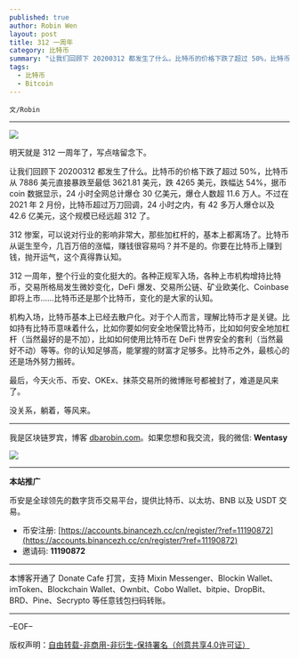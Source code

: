 ```yaml
---
published: true
author: Robin Wen
layout: post
title: 312 一周年
category: 比特币
summary: "让我们回顾下 20200312 都发生了什么。比特币的价格下跌了超过 50%，比特币从 7886 美元直接暴跌至最低 3621.81 美元，跌 4265 美元，跌幅达 54%，据币 coin 数据显示，24 小时全网总计爆仓 30 亿美元，爆仓人数超 11.6 万人。不过在 2021 年 2 月份，比特币超过万刀回调，24 小时之内，有 42 多万人爆仓以及 42.6 亿美元，这个规模已经远超 312 了。最后，今天火币、币安、OKEx、抹茶交易所的微博账号都被封了，难道是风来了。没关系，躺着，等风来。"
tags:
  - 比特币
  - Bitcoin
---
```


`文/Robin`

***

![](https://cdn.dbarobin.com/igcvojs.png)

明天就是 312 一周年了，写点啥留念下。

让我们回顾下 20200312 都发生了什么。比特币的价格下跌了超过 50%，比特币从 7886 美元直接暴跌至最低 3621.81 美元，跌 4265 美元，跌幅达 54%，据币 coin 数据显示，24 小时全网总计爆仓 30 亿美元，爆仓人数超 11.6 万人。不过在 2021 年 2 月份，比特币超过万刀回调，24 小时之内，有 42 多万人爆仓以及 42.6 亿美元，这个规模已经远超 312 了。

312 惨案，可以说对行业的影响非常大，那些加杠杆的，基本上都离场了。比特币从诞生至今，几百万倍的涨幅，赚钱很容易吗？并不是的。你要在比特币上赚到钱，抛开运气，这个真得靠认知。

312 一周年，整个行业的变化挺大的。各种正规军入场，各种上市机构增持比特币，交易所格局发生微妙变化，DeFi 爆发、交易所公链、矿业欧美化、Coinbase 即将上市……比特币还是那个比特币，变化的是大家的认知。

机构入场，比特币基本上已经去散户化。对于个人而言，理解比特币才是关键。比如持有比特币意味着什么，比如你要如何安全地保管比特币，比如如何安全地加杠杆（当然最好的是不加），比如如何使用比特币在 DeFi 世界安全的套利（当然最好不动）等等。你的认知足够高，能掌握的财富才足够多。比特币之外，最核心的还是场外努力搬砖。

最后，今天火币、币安、OKEx、抹茶交易所的微博账号都被封了，难道是风来了。

没关系，躺着，等风来。

***

我是区块链罗宾，博客 [dbarobin.com](https://dbarobin.com/)。如果您想和我交流，我的微信: **Wentasy**

![](https://cdn.dbarobin.com/v4yywe2.png)

***

**本站推广**

币安是全球领先的数字货币交易平台，提供比特币、以太坊、BNB 以及 USDT 交易。

* 币安注册: [https://accounts.binancezh.cc/cn/register/?ref=11190872](https://accounts.binancezh.cc/cn/register/?ref=11190872)
* 邀请码: **11190872**

***

本博客开通了 Donate Cafe 打赏，支持 Mixin Messenger、Blockin Wallet、imToken、Blockchain Wallet、Ownbit、Cobo Wallet、bitpie、DropBit、BRD、Pine、Secrypto 等任意钱包扫码转账。

<center>
    <div class="--donate-button"
         data-button-id="f8b9df0d-af9a-460d-8258-d3f435445075"
    ></div>
</center>

***

–EOF–

版权声明：[自由转载-非商用-非衍生-保持署名（创意共享4.0许可证）](http://creativecommons.org/licenses/by-nc-nd/4.0/deed.zh)